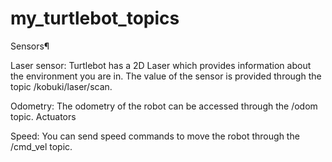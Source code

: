 # my_turtlebot_topics
Sensors¶

Laser sensor: Turtlebot has a 2D Laser which provides information about the environment you are in. The value of the sensor is provided through the topic /kobuki/laser/scan.

Odometry: The odometry of the robot can be accessed through the /odom topic.
Actuators


Speed: You can send speed commands to move the robot through the /cmd_vel topic.